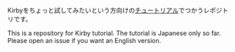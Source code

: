 Kirbyをちょっと試してみたいという方向けの[チュートリアル](http://ks888.hatenablog.com/entry/2015/09/22/122433)でつかうレポジトリです。

This is a repository for Kirby tutorial. The tutorial is Japanese only so far. Please open an issue if you want an English version.
